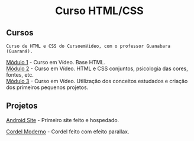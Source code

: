 <h1 align="center">Curso HTML/CSS</h1>


## Cursos
```
Curso de HTML e CSS do CursoemVideo, com o professor Guanabara (Guaraná).

```
[Módulo 1](https://www.youtube.com/watch?v=Ejkb_YpuHWs&list=PLHz_AreHm4dkZ9-atkcmcBaMZdmLHft8n) - Curso em Vídeo. Base HTML. <br>
[Módulo 2](https://www.youtube.com/watch?v=vPNIAJ9B4hg&list=PLHz_AreHm4dlUpEXkY1AyVLQGcpSgVF8s) - Curso em Vídeo. HTML e CSS conjuntos, psicologia das cores, fontes, etc. <br>
[Módulo 3](https://www.youtube.com/watch?v=ofFgnDtn_1c&list=PLHz_AreHm4dmcAviDwiGgHbeEJToxbOpZ) - Curso em Vídeo. Utilização dos conceitos estudados e criação dos primeiros pequenos projetos. <br>
## Projetos
[Android Site](https://p3dr0dev.github.io/HTML-CSS/android-desafio/index.html) - Primeiro site feito e hospedado.

[Cordel Moderno](https://p3dr0dev.github.io/HTML-CSS/cordel-desafio/cordel.html) - Cordel feito com efeito parallax.